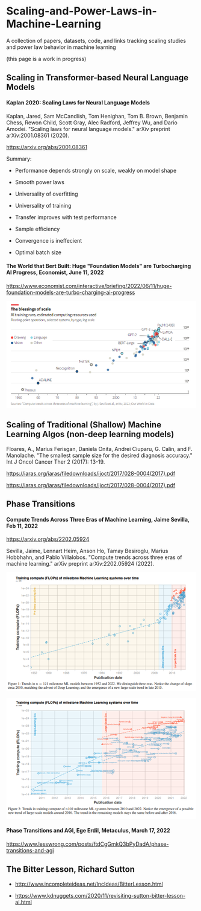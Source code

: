# Scaling-and-Power-Laws-in-Machine-Learning
A collection of papers, datasets, code, and links tracking scaling studies and power law behavior in machine learning

(this page is a work in progress)

## Scaling in Transformer-based Neural Language Models

#### Kaplan 2020: Scaling Laws for Neural Language Models

Kaplan, Jared, Sam McCandlish, Tom Henighan, Tom B. Brown, Benjamin Chess, Rewon Child, Scott Gray, Alec Radford, Jeffrey Wu, and Dario Amodei. "Scaling laws for neural language models." arXiv preprint arXiv:2001.08361 (2020).

https://arxiv.org/abs/2001.08361
 

Summary: 

* Performance depends strongly on scale, weakly on model shape

* Smooth power laws

* Universality of overfitting

* Universality of training

* Transfer improves with test performance

* Sample efficiency

* Convergence is ineffecient

* Optimal batch size

#### The World that Bert Built: Huge "Foundation Models" are Turbocharging AI Progress, Economist, June 11, 2022

https://www.economist.com/interactive/briefing/2022/06/11/huge-foundation-models-are-turbo-charging-ai-progress

![](img/blessings1.png)

## Scaling of Traditional (Shallow) Machine Learning Algos (non-deep learning models)

Floares, A., Marius Ferisgan, Daniela Onita, Andrei Ciuparu, G. Calin, and F. Manolache. "The smallest sample size for the desired diagnosis accuracy." Int J Oncol Cancer Ther 2 (2017): 13-19.

https://iaras.org/iaras/filedownloads/ijoct/2017/028-0004(2017).pdf



https://iaras.org/iaras/filedownloads/ijoct/2017/028-0004(2017).pdf

## Phase Transitions

#### Compute Trends Across Three Eras of Machine Learning, Jaime Sevilla, Feb 11, 2022

https://arxiv.org/abs/2202.05924

Sevilla, Jaime, Lennart Heim, Anson Ho, Tamay Besiroglu, Marius Hobbhahn, and Pablo Villalobos. "Compute trends across three eras of machine learning." arXiv preprint arXiv:2202.05924 (2022).

![](img/flops0.png)

![](img/flops1.png)


#### Phase Transitions and AGI, Ege Erdil, Metaculus, March 17, 2022

https://www.lesswrong.com/posts/ftdCgGmkQ3bPyDadA/phase-transitions-and-agi

## The Bitter Lesson, Richard Sutton

* http://www.incompleteideas.net/IncIdeas/BitterLesson.html

* https://www.kdnuggets.com/2020/11/revisiting-sutton-bitter-lesson-ai.html
